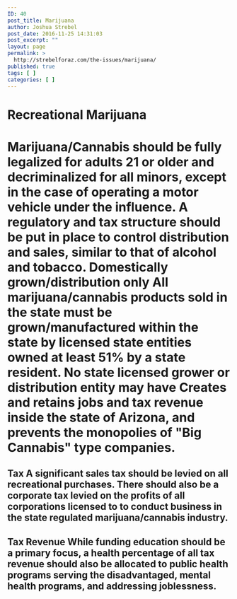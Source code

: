 ```yaml
---
ID: 40
post_title: Marijuana
author: Joshua Strebel
post_date: 2016-11-25 14:31:03
post_excerpt: ""
layout: page
permalink: >
  http://strebelforaz.com/the-issues/marijuana/
published: true
tags: [ ]
categories: [ ]
---
```

# Recreational Marijuana
# Marijuana/Cannabis should be fully legalized for adults 21 or older and decriminalized for all minors, except in the case of operating a motor vehicle under the influence. A regulatory and tax structure should be put in place to control distribution and sales, similar to that of alcohol and tobacco. Domestically grown/distribution only All marijuana/cannabis products sold in the state must be grown/manufactured within the state by licensed state entities owned at least 51% by a state resident. No state licensed grower or distribution entity may have Creates and retains jobs and tax revenue inside the state of Arizona, and prevents the monopolies of "Big Cannabis" type companies.

## Tax A significant sales tax should be levied on all recreational purchases. There should also be a corporate tax levied on the profits of all corporations licensed to to conduct business in the state regulated marijuana/cannabis industry.

## Tax Revenue While funding education should be a primary focus, a health percentage of all tax revenue should also be allocated to public health programs serving the disadvantaged, mental health programs, and addressing joblessness.